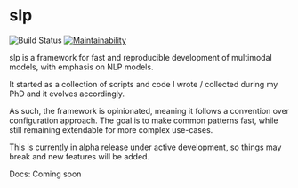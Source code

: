 # slp

![Build Status](https://github.com/georgepar/slp/actions/workflows/ci.yml/badge.svg)
[![Maintainability](https://api.codeclimate.com/v1/badges/d3ad9729ad30aa158737/maintainability)](https://codeclimate.com/github/georgepar/slp/maintainability)


slp is a framework for fast and reproducible development of multimodal models, with emphasis on
NLP models.

It started as a collection of scripts and code I wrote / collected during my PhD and it evolves
accordingly.

As such, the framework is opinionated, meaning it follows a convention over configuration approach.
The goal is to make common patterns fast, while still remaining extendable for more complex use-cases.

This is currently in alpha release under active development, so things may break and new features
will be added.

Docs: Coming soon
